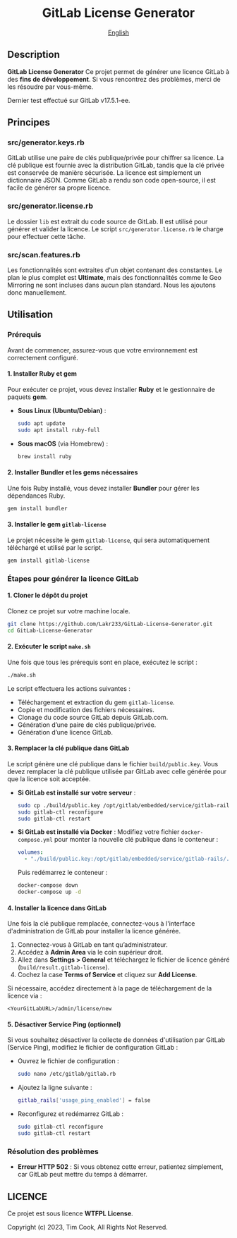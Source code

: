 <div align="center">

# GitLab License Generator

<p align="center">
  <a href="../README.md">English</a>
</p>

</div>

## Description

**GitLab License Generator** Ce projet permet de générer une licence GitLab à des **fins de développement**. Si vous rencontrez des problèmes, merci de les résoudre par vous-même.

Dernier test effectué sur GitLab v17.5.1-ee.

## Principes

### **src/generator.keys.rb**

GitLab utilise une paire de clés publique/privée pour chiffrer sa licence. La clé publique est fournie avec la distribution GitLab, tandis que la clé privée est conservée de manière sécurisée. La licence est simplement un dictionnaire JSON. Comme GitLab a rendu son code open-source, il est facile de générer sa propre licence.

### **src/generator.license.rb**

Le dossier `lib` est extrait du code source de GitLab. Il est utilisé pour générer et valider la licence. Le script `src/generator.license.rb` le charge pour effectuer cette tâche.

### **src/scan.features.rb**

Les fonctionnalités sont extraites d'un objet contenant des constantes. Le plan le plus complet est **Ultimate**, mais des fonctionnalités comme le Geo Mirroring ne sont incluses dans aucun plan standard. Nous les ajoutons donc manuellement.

## Utilisation

### Prérequis

Avant de commencer, assurez-vous que votre environnement est correctement configuré.

#### 1. Installer Ruby et gem
Pour exécuter ce projet, vous devez installer **Ruby** et le gestionnaire de paquets **gem**.

- **Sous Linux (Ubuntu/Debian)** :
  ```bash
  sudo apt update
  sudo apt install ruby-full
  ```

- **Sous macOS** (via Homebrew) :
  ```bash
  brew install ruby
  ```

#### 2. Installer Bundler et les gems nécessaires
Une fois Ruby installé, vous devez installer **Bundler** pour gérer les dépendances Ruby.

```bash
gem install bundler
```

#### 3. Installer le gem `gitlab-license`
Le projet nécessite le gem `gitlab-license`, qui sera automatiquement téléchargé et utilisé par le script.

```bash
gem install gitlab-license
```

### Étapes pour générer la licence GitLab

#### 1. Cloner le dépôt du projet
Clonez ce projet sur votre machine locale.

```bash
git clone https://github.com/Lakr233/GitLab-License-Generator.git
cd GitLab-License-Generator
```

#### 2. Exécuter le script `make.sh`
Une fois que tous les prérequis sont en place, exécutez le script :

```bash
./make.sh
```

Le script effectuera les actions suivantes :
- Téléchargement et extraction du gem `gitlab-license`.
- Copie et modification des fichiers nécessaires.
- Clonage du code source GitLab depuis GitLab.com.
- Génération d’une paire de clés publique/privée.
- Génération d’une licence GitLab.

#### 3. Remplacer la clé publique dans GitLab
Le script génère une clé publique dans le fichier `build/public.key`. Vous devez remplacer la clé publique utilisée par GitLab avec celle générée pour que la licence soit acceptée.

- **Si GitLab est installé sur votre serveur** :
  ```bash
  sudo cp ./build/public.key /opt/gitlab/embedded/service/gitlab-rails/.license_encryption_key.pub
  sudo gitlab-ctl reconfigure
  sudo gitlab-ctl restart
  ```

- **Si GitLab est installé via Docker** :
  Modifiez votre fichier `docker-compose.yml` pour monter la nouvelle clé publique dans le conteneur :

  ```yaml
  volumes:
    - "./build/public.key:/opt/gitlab/embedded/service/gitlab-rails/.license_encryption_key.pub"
  ```

  Puis redémarrez le conteneur :
  ```bash
  docker-compose down
  docker-compose up -d
  ```

#### 4. Installer la licence dans GitLab
Une fois la clé publique remplacée, connectez-vous à l'interface d'administration de GitLab pour installer la licence générée.

1. Connectez-vous à GitLab en tant qu’administrateur.
2. Accédez à **Admin Area** via le coin supérieur droit.
3. Allez dans **Settings > General** et téléchargez le fichier de licence généré (`build/result.gitlab-license`).
4. Cochez la case **Terms of Service** et cliquez sur **Add License**.

Si nécessaire, accédez directement à la page de téléchargement de la licence via :
```
<YourGitLabURL>/admin/license/new
```

#### 5. Désactiver Service Ping (optionnel)
Si vous souhaitez désactiver la collecte de données d'utilisation par GitLab (Service Ping), modifiez le fichier de configuration GitLab :

- Ouvrez le fichier de configuration :
  ```bash
  sudo nano /etc/gitlab/gitlab.rb
  ```

- Ajoutez la ligne suivante :
  ```bash
  gitlab_rails['usage_ping_enabled'] = false
  ```

- Reconfigurez et redémarrez GitLab :
  ```bash
  sudo gitlab-ctl reconfigure
  sudo gitlab-ctl restart
  ```

### Résolution des problèmes

- **Erreur HTTP 502** :
  Si vous obtenez cette erreur, patientez simplement, car GitLab peut mettre du temps à démarrer.

## LICENCE

Ce projet est sous licence **WTFPL License**.

Copyright (c) 2023, Tim Cook, All Rights Not Reserved.
